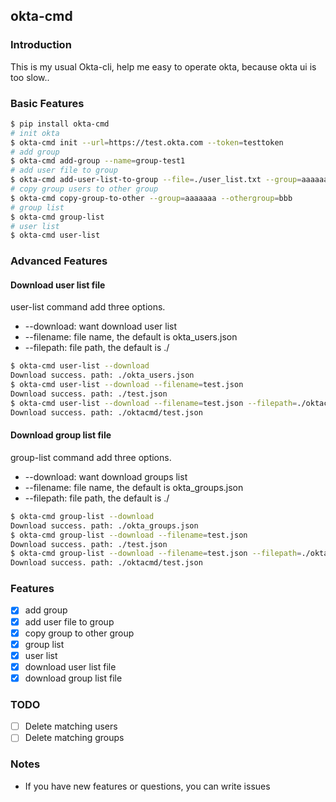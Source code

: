 ## okta-cmd

### Introduction
This is my usual Okta-cli, help me easy to operate okta, because okta ui is too slow..

### Basic Features
```bash
$ pip install okta-cmd
# init okta
$ okta-cmd init --url=https://test.okta.com --token=testtoken
# add group 
$ okta-cmd add-group --name=group-test1
# add user file to group
$ okta-cmd add-user-list-to-group --file=./user_list.txt --group=aaaaaaa
# copy group users to other group
$ okta-cmd copy-group-to-other --group=aaaaaaa --othergroup=bbb
# group list
$ okta-cmd group-list
# user list
$ okta-cmd user-list
```

### Advanced Features
#### Download user list file
user-list command add three options. 
* --download: want download user list 
* --filename: file name, the default is okta_users.json 
* --filepath: file path, the default is ./ 

```bash
$ okta-cmd user-list --download
Download success. path: ./okta_users.json
$ okta-cmd user-list --download --filename=test.json
Download success. path: ./test.json
$ okta-cmd user-list --download --filename=test.json --filepath=./oktacmd
Download success. path: ./oktacmd/test.json
```
#### Download group list file
group-list command add three options. 
* --download: want download groups list 
* --filename: file name, the default is okta_groups.json 
* --filepath: file path, the default is ./ 

```bash
$ okta-cmd group-list --download
Download success. path: ./okta_groups.json
$ okta-cmd group-list --download --filename=test.json
Download success. path: ./test.json
$ okta-cmd group-list --download --filename=test.json --filepath=./oktacmd
Download success. path: ./oktacmd/test.json
```


### Features
*  [x] add group
*  [x] add user file to group
*  [x] copy group to other group
*  [x] group list
*  [x] user list
*  [x] download user list file
*  [x] download group list file

### TODO
*  [ ] Delete matching users
*  [ ] Delete matching groups

### Notes
* If you have new features or questions, you can write issues